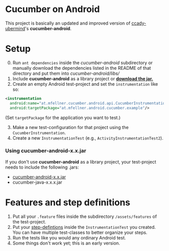 # Cucumber on Android
This project is basically an updated and improved version of [ccady-ubermind](https://github.com/ccady-ubermind/cucumber-android)'s **cucumber-android**.
# Setup
0. Run `ant dependencies` inside the *cucumber-android* subdirectory or manually download the dependencies listed in the README of that directory and put them into *cucumber-android/libs/*
1. Include **cucumber-android** as a library project or **[download the jar.](http://sourceforge.net/projects/cucumberandroid/files/cucumber-android-0.1.jar/download)**
2. Create an empty Android test-project and set the `instrumentation` like so:

```xml
<instrumentation
  android:name="at.mfellner.cucumber.android.api.CucumberInstrumentation"
  android:targetPackage="at.mfellner.android.cucumber.example"/>
```

(Set `targetPackage` for the application you want to test.)

3. Make a new test-configuration for that project using the `CucumberInstrumentation`.
4. Create a new `InstrumentationTest` (e.g., `ActivityInstrumentationTest2`).
### Using cucumber-android-x.x.jar
If you don't use **cucumber-android** as a library project, your test-project needs to include the following .jars:
* [cucumber-android-x.x.jar](http://sourceforge.net/projects/cucumberandroid/files/cucumber-android-0.1.jar/download)
* cucumber-java-x.x.x.jar
# Features and step definitions
1. Put all your `.feature` files inside  the subdirectory `/assets/features` of the test-project.
2. Put your [step-defintions](http://cukes.info/step-definitions.html) inside the `InstrumentationTest` you created. You can have multiple test-classes to better organize your steps.
3. Run the tests like you would any ordinary Android test.
4. Some things don't work yet; this is an early version.